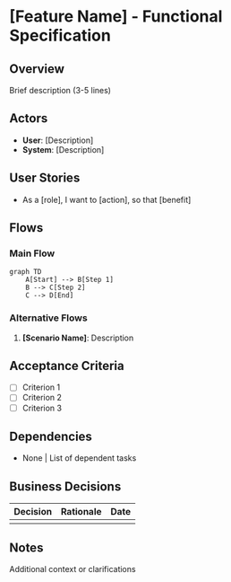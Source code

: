 # [Feature Name] - Functional Specification

## Overview
Brief description (3-5 lines)

## Actors
- **User**: [Description]
- **System**: [Description]

## User Stories
- As a [role], I want to [action], so that [benefit]

## Flows

### Main Flow
```mermaid
graph TD
    A[Start] --> B[Step 1]
    B --> C[Step 2]
    C --> D[End]
```

### Alternative Flows
1. **[Scenario Name]**: Description

## Acceptance Criteria
- [ ] Criterion 1
- [ ] Criterion 2
- [ ] Criterion 3

## Dependencies
- None | List of dependent tasks

## Business Decisions
| Decision | Rationale | Date |
|----------|-----------|------|
|          |           |      |

## Notes
Additional context or clarifications
